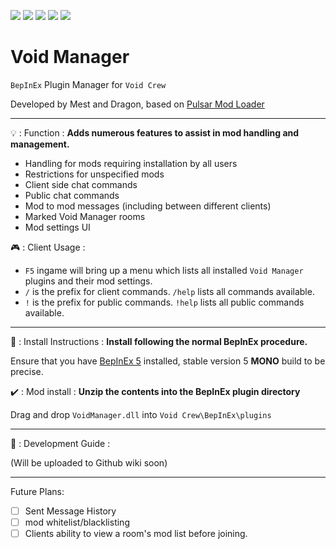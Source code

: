 [![](https://img.shields.io/badge/-Void_Crew_Modding_Team-111111?style=just-the-label&logo=github&labelColor=24292f)](https://github.com/Void-Crew-Modding-Team)
[![](https://img.shields.io/github/v/release/Void-Crew-Modding-Team/VoidManager?include_prereleases&style=flat&label=Release%20Version&labelColor=24292f&color=111111)](https://github.com/Void-Crew-Modding-Team/VoidManager/releases/)
![](https://img.shields.io/badge/Game%20Version-0.25.1-111111?style=flat&labelColor=24292f&color=111111)
[![](https://img.shields.io/github/license/Void-Crew-Modding-Team/VoidManager?style=flat&label=License&labelColor=24292f&color=111111)](https://github.com/Void-Crew-Modding-Team/VoidManager/blob/master/LICENSE)
[![](https://img.shields.io/discord/1180651062550593536.svg?&logo=discord&logoColor=ffffff&style=flat&label=Discord&labelColor=24292f&color=111111)](https://discord.gg/g2u5wpbMGu "Void Crew Modding Discord")

# Void Manager

`BepInEx` Plugin Manager for `Void Crew`

Developed by Mest and Dragon, based on [Pulsar Mod Loader](https://github.com/PULSAR-Modders/pulsar-mod-loader)


---------------------

💡 : Function : **Adds numerous features to assist in mod handling and management.**
- Handling for mods requiring installation by all users
- Restrictions for unspecified mods
- Client side chat commands
- Public chat commands
- Mod to mod messages (including between different clients)
- Marked Void Manager rooms
- Mod settings UI

🎮 : Client Usage :

- `F5` ingame will bring up a menu which lists all installed `Void Manager` plugins and their mod settings.
- `/` is the prefix for client commands. `/help` lists all commands available.
- `!` is the prefix for public commands. `!help` lists all public commands available.

---------------------

🔧 : Install Instructions : **Install following the normal BepInEx procedure.**

Ensure that you have [BepInEx 5](https://thunderstore.io/c/void-crew/p/BepInEx/BepInExPack/) installed, stable version 5 **MONO** build to be precise.

✔️ : Mod install : **Unzip the contents into the BepInEx plugin directory**

Drag and drop `VoidManager.dll` into `Void Crew\BepInEx\plugins`

---------------------

🤔 : Development Guide :

(Will be uploaded to Github wiki soon)

---------------------

Future Plans:

- [ ] Sent Message History
- [ ] mod whitelist/blacklisting
- [ ] Clients ability to view a room's mod list before joining.
